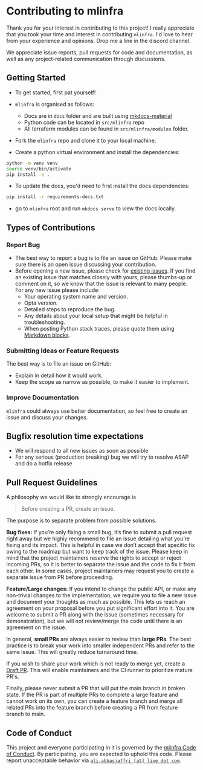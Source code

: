 # Contributing to mlinfra

Thank you for your interest in contributing to this project! I really appreciate that you took your time and interest in contributing `mlinfra`. I'd love to hear from your experience and opinions. Drop me a line in the discord channel.

We appreciate issue reports, pull requests for code and documentation,
as well as any project-related communication through discussions.

## Getting Started

- To get started, first pat yourself!

- `mlinfra` is organised as follows:
    - Docs are in `docs` folder and are built using [mkdocs-material](https://squidfunk.github.io/mkdocs-material/)
    - Python code can be located in `src/mlinfra` repo
    - All terraform modules can be found in `src/mlinfra/modules` folder.

- Fork the `mlinfra` repo and clone it to your local machine.
- Create a python virtual environment and install the dependencies:
```bash
python -m venv venv
source venv/bin/activate
pip install -e .

```
- To update the docs, you'd need to first install the docs dependencies:
```bash
pip install -r requirements-docs.txt
```
- go to `mlinfra` root and run `mkdocs serve` to view the docs locally.

## Types of Contributions

### Report Bug

- The best way to report a bug is to file an issue on GitHub. Please make sure there is an open issue discussing your contribution.
- Before opening a new issue, please check for [existing issues](https://github.com/mlinfra-io/mlinfra/issues). If you find an existing issue that matches closely with yours, please thumbs-up or comment on it, so we know that the issue is relevant to many people. For any new issue please include:
    - Your operating system name and version.
    - Opta version.
    - Detailed steps to reproduce the bug.
    - Any details about your local setup that might be helpful in troubleshooting.
    - When posting Python stack traces, please quote them using [Markdown blocks](https://help.github.com/articles/creating-and-highlighting-code-blocks/).


### Submitting Ideas or Feature Requests

The best way is to file an issue on GitHub:

- Explain in detail how it would work.
- Keep the scope as narrow as possible, to make it easier to implement.

### Improve Documentation

`mlinfra` could always use better documentation, so feel free to create an issue and discuss your changes.

## Bugfix resolution time expectations

- We will respond to all new issues as soon as possible
- For any serious (production breaking) bug we will try to resolve ASAP and do a hotfix release

## Pull Request Guidelines

A philosophy we would like to strongly encourage is

> Before creating a PR, create an issue.

The purpose is to separate problem from possible solutions.

**Bug fixes:** If you’re only fixing a small bug, it’s fine to submit a pull request right away but we highly recommend to file an issue detailing what you’re fixing and its impact. This is helpful in case we don’t accept that specific fix owing to the roadmap but want to keep track of the issue. Please keep in mind that the project maintainers reserve the rights to accept or reject incoming PRs, so it is better to separate the issue and the code to fix it from each other. In some cases, project maintainers may request you to create a separate issue from PR before proceeding.

**Feature/Large changes:** If you intend to change the public API, or make any non-trivial changes to the implementation, we require you to file a new issue and document your thoughts as much as possible. This lets us reach an agreement on your proposal before you put significant effort into it. You are welcome to submit a PR along with the issue (sometimes necessary for demonstration), but we will not review/merge the code until there is an agreement on the issue.

In general, __small PRs__ are always easier to review than __large PRs__. The best practice is to break your work into smaller independent PRs and refer to the same issue. This will greatly reduce turnaround time.

If you wish to share your work which is not ready to merge yet, create a [Draft PR](https://github.blog/2019-02-14-introducing-draft-pull-requests/). This will enable maintainers and the CI runner to prioritize mature PR's.

Finally, please never submit a PR that will put the main branch in broken state. If the PR is part of multiple PRs to complete a large feature and cannot work on its own, you can create a feature branch and merge all related PRs into the feature branch before creating a PR from feature branch to main.

## Code of Conduct

This project and everyone participating in it is governed by the [mlinfra Code of Conduct](https://github.com/mlinfra-io/mlinfra/blob/main/CODE_OF_CONDUCT.md). By participating, you are expected to uphold this code. Please report unacceptable behavior via [`ali.abbasjaffri [at] live dot com`](mailto:ali.abbasjaffri@live.com?subject=code-of-conduct-violation-mlinfra).
